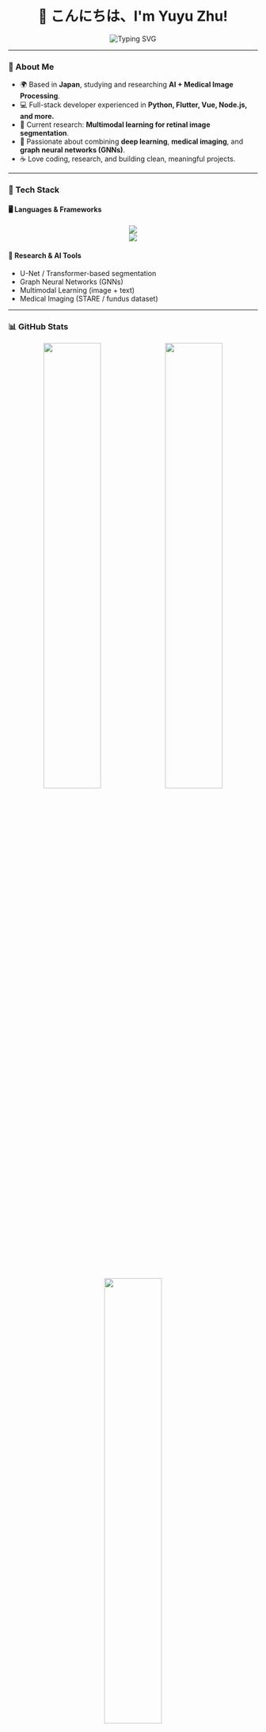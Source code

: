 <!-- 个人主页 README -->
<h1 align="center">👋 こんにちは、I'm Yuyu Zhu!</h1>

<p align="center">
  <img src="https://readme-typing-svg.demolab.com?font=Fira+Code&size=22&pause=1000&color=00C9A7&center=true&vCenter=true&width=600&lines=Full-Stack+Developer+%26+AI+Researcher;Medical+Image+Processing+%26+Deep+Learning;Exploring+Multimodal+Vision+%F0%9F%8E%89" alt="Typing SVG" />
</p>

---

### 🧠 About Me
- 🌍 Based in **Japan**, studying and researching **AI + Medical Image Processing**.  
- 💻 Full-stack developer experienced in **Python, Flutter, Vue, Node.js, and more.**  
- 🧬 Current research: **Multimodal learning for retinal image segmentation**.  
- 🎯 Passionate about combining **deep learning**, **medical imaging**, and **graph neural networks (GNNs)**.  
- ☕ Love coding, research, and building clean, meaningful projects.

---

### 🚀 Tech Stack

#### 🖥️ Languages & Frameworks
<p align="center">
  <img src="https://skillicons.dev/icons?i=python,cpp,js,ts,html,css,vue,flutter,react,nodejs,express" /><br/>
  <img src="https://skillicons.dev/icons?i=pytorch,tensorflow,opencv,git,github,mysql,sqlite,docker" />
</p>

#### 🧩 Research & AI Tools
- U-Net / Transformer-based segmentation  
- Graph Neural Networks (GNNs)  
- Multimodal Learning (image + text)  
- Medical Imaging (STARE / fundus dataset)  

---

### 📊 GitHub Stats
<p align="center">
  <img width="48%" src="https://github-readme-stats.vercel.app/api?username=yuyuzhu&show_icons=true&theme=tokyonight" />
  <img width="48%" src="https://github-readme-streak-stats.herokuapp.com/?user=yuyuzhu&theme=tokyonight" />
</p>

<p align="center">
  <img width="48%" src="https://github-readme-stats.vercel.app/api/top-langs/?username=yuyuzhu&layout=compact&theme=tokyonight" />
</p>

---

### 🌸 Featured Projects
| 🧠 Project | 💡 Description | 🔗 Link |
|-------------|----------------|---------|
| **MVG-UNet** | Multimodal Vision Graph Network for Medical Image Segmentation | [🔍 View Repo](#) |
| **MC Server Manager** | Cross-platform Flutter desktop app for Minecraft server management | [🖥️ View Repo](#) |
| **AI Research Tools** | Python tools for AI experiments & visualization | [📘 View Repo](#) |

---

### 💬 Connect With Me
<p align="center">
  <a href="mailto:yuyuzhu@example.com"><img src="https://img.shields.io/badge/Email-D14836?style=for-the-badge&logo=gmail&logoColor=white"></a>
  <a href="https://www.linkedin.com/in/yuyuzhu"><img src="https://img.shields.io/badge/LinkedIn-0A66C2?style=for-the-badge&logo=linkedin&logoColor=white"></a>
  <a href="https://bilibili.com"><img src="https://img.shields.io/badge/Bilibili-00A1D6?style=for-the-badge&logo=bilibili&logoColor=white"></a>
  <a href="https://github.com/yuyuzhu"><img src="https://img.shields.io/badge/GitHub-181717?style=for-the-badge&logo=github&logoColor=white"></a>
</p>

---

<p align="center">
  <img src="https://raw.githubusercontent.com/yuyuzhu/yuyuzhu/output/github-contribution-grid-snake.svg" alt="snake animation" />
</p>

<p align="center">✨ Thank you for visiting my profile! ✨</p>
